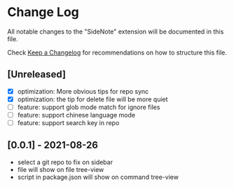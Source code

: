 # Change Log

All notable changes to the "SideNote" extension will be documented in this file.

Check [Keep a Changelog](http://keepachangelog.com/) for recommendations on how to structure this file.

## [Unreleased]

- [x] optimization: More obvious tips for repo sync
- [x] optimization: the tip for delete file will be more quiet
- [ ] feature: support glob mode match for ignore files
- [ ] feature: support chinese language mode
- [ ] feature: support search key in repo

## [0.0.1] - 2021-08-26

- select a git repo to fix on sidebar
- file will show on file tree-view
- script in package.json will show on command tree-view